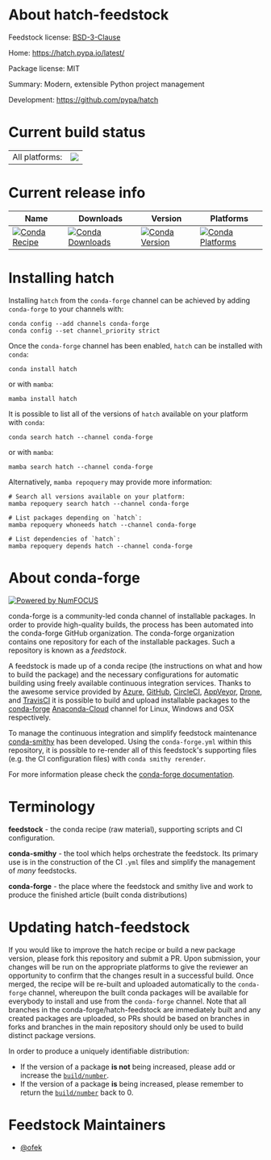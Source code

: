 About hatch-feedstock
=====================

Feedstock license: [BSD-3-Clause](https://github.com/conda-forge/hatch-feedstock/blob/main/LICENSE.txt)

Home: https://hatch.pypa.io/latest/

Package license: MIT

Summary: Modern, extensible Python project management

Development: https://github.com/pypa/hatch

Current build status
====================


<table><tr><td>All platforms:</td>
    <td>
      <a href="https://dev.azure.com/conda-forge/feedstock-builds/_build/latest?definitionId=16673&branchName=main">
        <img src="https://dev.azure.com/conda-forge/feedstock-builds/_apis/build/status/hatch-feedstock?branchName=main">
      </a>
    </td>
  </tr>
</table>

Current release info
====================

| Name | Downloads | Version | Platforms |
| --- | --- | --- | --- |
| [![Conda Recipe](https://img.shields.io/badge/recipe-hatch-green.svg)](https://anaconda.org/conda-forge/hatch) | [![Conda Downloads](https://img.shields.io/conda/dn/conda-forge/hatch.svg)](https://anaconda.org/conda-forge/hatch) | [![Conda Version](https://img.shields.io/conda/vn/conda-forge/hatch.svg)](https://anaconda.org/conda-forge/hatch) | [![Conda Platforms](https://img.shields.io/conda/pn/conda-forge/hatch.svg)](https://anaconda.org/conda-forge/hatch) |

Installing hatch
================

Installing `hatch` from the `conda-forge` channel can be achieved by adding `conda-forge` to your channels with:

```
conda config --add channels conda-forge
conda config --set channel_priority strict
```

Once the `conda-forge` channel has been enabled, `hatch` can be installed with `conda`:

```
conda install hatch
```

or with `mamba`:

```
mamba install hatch
```

It is possible to list all of the versions of `hatch` available on your platform with `conda`:

```
conda search hatch --channel conda-forge
```

or with `mamba`:

```
mamba search hatch --channel conda-forge
```

Alternatively, `mamba repoquery` may provide more information:

```
# Search all versions available on your platform:
mamba repoquery search hatch --channel conda-forge

# List packages depending on `hatch`:
mamba repoquery whoneeds hatch --channel conda-forge

# List dependencies of `hatch`:
mamba repoquery depends hatch --channel conda-forge
```


About conda-forge
=================

[![Powered by
NumFOCUS](https://img.shields.io/badge/powered%20by-NumFOCUS-orange.svg?style=flat&colorA=E1523D&colorB=007D8A)](https://numfocus.org)

conda-forge is a community-led conda channel of installable packages.
In order to provide high-quality builds, the process has been automated into the
conda-forge GitHub organization. The conda-forge organization contains one repository
for each of the installable packages. Such a repository is known as a *feedstock*.

A feedstock is made up of a conda recipe (the instructions on what and how to build
the package) and the necessary configurations for automatic building using freely
available continuous integration services. Thanks to the awesome service provided by
[Azure](https://azure.microsoft.com/en-us/services/devops/), [GitHub](https://github.com/),
[CircleCI](https://circleci.com/), [AppVeyor](https://www.appveyor.com/),
[Drone](https://cloud.drone.io/welcome), and [TravisCI](https://travis-ci.com/)
it is possible to build and upload installable packages to the
[conda-forge](https://anaconda.org/conda-forge) [Anaconda-Cloud](https://anaconda.org/)
channel for Linux, Windows and OSX respectively.

To manage the continuous integration and simplify feedstock maintenance
[conda-smithy](https://github.com/conda-forge/conda-smithy) has been developed.
Using the ``conda-forge.yml`` within this repository, it is possible to re-render all of
this feedstock's supporting files (e.g. the CI configuration files) with ``conda smithy rerender``.

For more information please check the [conda-forge documentation](https://conda-forge.org/docs/).

Terminology
===========

**feedstock** - the conda recipe (raw material), supporting scripts and CI configuration.

**conda-smithy** - the tool which helps orchestrate the feedstock.
                   Its primary use is in the construction of the CI ``.yml`` files
                   and simplify the management of *many* feedstocks.

**conda-forge** - the place where the feedstock and smithy live and work to
                  produce the finished article (built conda distributions)


Updating hatch-feedstock
========================

If you would like to improve the hatch recipe or build a new
package version, please fork this repository and submit a PR. Upon submission,
your changes will be run on the appropriate platforms to give the reviewer an
opportunity to confirm that the changes result in a successful build. Once
merged, the recipe will be re-built and uploaded automatically to the
`conda-forge` channel, whereupon the built conda packages will be available for
everybody to install and use from the `conda-forge` channel.
Note that all branches in the conda-forge/hatch-feedstock are
immediately built and any created packages are uploaded, so PRs should be based
on branches in forks and branches in the main repository should only be used to
build distinct package versions.

In order to produce a uniquely identifiable distribution:
 * If the version of a package **is not** being increased, please add or increase
   the [``build/number``](https://docs.conda.io/projects/conda-build/en/latest/resources/define-metadata.html#build-number-and-string).
 * If the version of a package **is** being increased, please remember to return
   the [``build/number``](https://docs.conda.io/projects/conda-build/en/latest/resources/define-metadata.html#build-number-and-string)
   back to 0.

Feedstock Maintainers
=====================

* [@ofek](https://github.com/ofek/)

